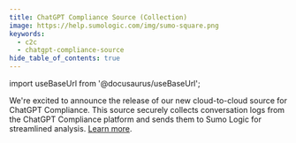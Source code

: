 ```yaml
---
title: ChatGPT Compliance Source (Collection)
image: https://help.sumologic.com/img/sumo-square.png
keywords:
  - c2c
  - chatgpt-compliance-source
hide_table_of_contents: true    
---
```


import useBaseUrl from '@docusaurus/useBaseUrl';

We're excited to announce the release of our new cloud-to-cloud source for ChatGPT Compliance. This source securely collects conversation logs from the ChatGPT Compliance platform and sends them to Sumo Logic for streamlined analysis. [Learn more](/docs/send-data/hosted-collectors/cloud-to-cloud-integration-framework/chatgpt-compliance-source).
